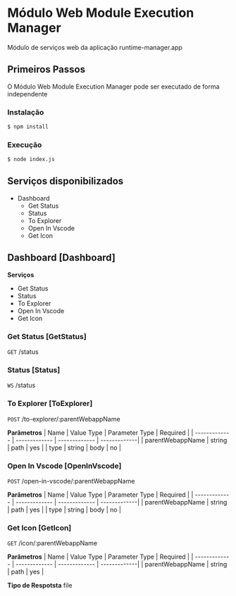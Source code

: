 # Módulo Web Module Execution Manager
Módulo de serviços web da aplicação runtime-manager.app

## Primeiros Passos
O Módulo Web Module Execution Manager pode ser executado de forma independente

### Instalação
```sh
$ npm install
````
### Execução
```sh
$ node index.js
````

## Serviços disponibilizados
- Dashboard
    - Get Status
    - Status
    - To Explorer
    - Open In Vscode
    - Get Icon

## **Dashboard** [Dashboard]
**Serviços**
- Get Status
- Status
- To Explorer
- Open In Vscode
- Get Icon


### **Get Status** [GetStatus]
`GET` /status


### **Status** [Status]
`WS` /status


### **To Explorer** [ToExplorer]
`POST` /to-explorer/:parentWebappName

**Parâmetros**
| Name  | Value Type | Parameter Type | Required |
| ------------- | ------------- | ------------- | -------------|
| parentWebappName  | string  | path  | yes  |
| type  | string  | body  | no  |


### **Open In Vscode** [OpenInVscode]
`POST` /open-in-vscode/:parentWebappName

**Parâmetros**
| Name  | Value Type | Parameter Type | Required |
| ------------- | ------------- | ------------- | -------------|
| parentWebappName  | string  | path  | yes  |
| type  | string  | body  | no  |


### **Get Icon** [GetIcon]
`GET` /icon/:parentWebappName

**Parâmetros**
| Name  | Value Type | Parameter Type | Required |
| ------------- | ------------- | ------------- | -------------|
| parentWebappName  | string  | path  | yes  |

**Tipo de Respotsta**
file
